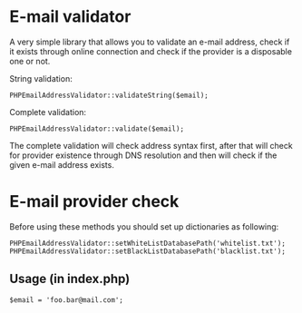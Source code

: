 # E-mail validator 

A very simple library that allows you to validate an e-mail address, check if it exists through online connection and check if the provider is a disposable one or not.


 String validation:

`PHPEmailAddressValidator::validateString($email);`


Complete validation:

`PHPEmailAddressValidator::validate($email);`

The complete validation will check address syntax first, after that will check for provider existence through DNS resolution and then will check if the given e-mail address exists.

# E-mail provider check

Before using these methods you should set up dictionaries as following:

`PHPEmailAddressValidator::setWhiteListDatabasePath('whitelist.txt');`
`PHPEmailAddressValidator::setBlackListDatabasePath('blacklist.txt');`

Usage (in index.php)
-----

```
$email = 'foo.bar@mail.com';
```
